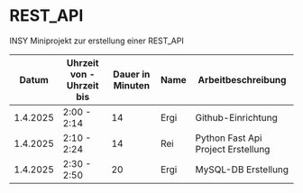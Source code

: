 # REST_API
INSY Miniprojekt zur erstellung einer REST_API

| Datum      | Uhrzeit von - Uhrzeit bis |  Dauer in Minuten | Name  | Arbeitbeschreibung  |
|--------------|----------|-----------|---------|---------|
| 1.4.2025 | 2:00 - 2:14 | 14 | Ergi | Github-Einrichtung |
| 1.4.2025 | 2:10 - 2:24 | 14 | Rei  |Python Fast Api Project Erstellung |
| 1.4.2025 | 2:30 - 2:50 | 20 | Ergi  |MySQL-DB Erstellung |


